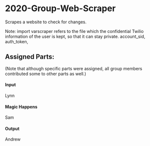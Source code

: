 # 2020-Group-Web-Scraper
Scrapes a website to check for changes.

Note: import varscraper refers to the file which the confidential Twilio information of the user is kept, so that it can stay private. account_sid, auth_token, 

## Assigned Parts:
(Note that although specific parts were assigned, all group members contributed some to other parts as well.)

#### Input
Lynn

#### Magic Happens
Sam

#### Output
Andrew
